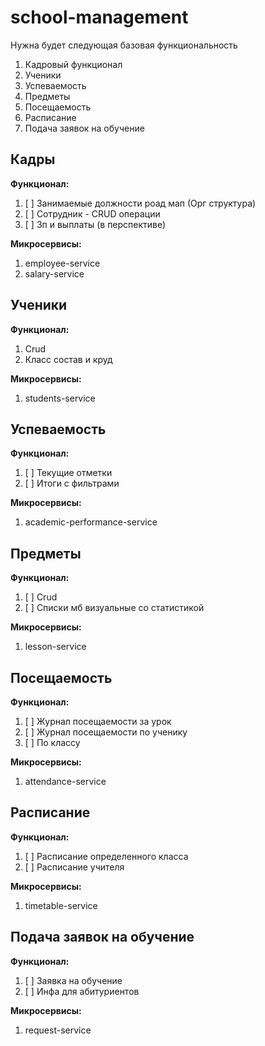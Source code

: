 
# school-management
Нужна будет следующая базовая функциональность

 1. Кадровый функционал
 2. Ученики
 3. Успеваемость
 4. Предметы
 5. Посещаемость
 6. Расписание
 7. Подача заявок на обучение

## Кадры
**Функционал:**

 1. [ ] Занимаемые должности роад мап (Орг структура)
 2. [ ] Сотрудник - CRUD операции
 3. [ ] Зп и выплаты (в перспективе)
 
**Микросервисы:**
 1. employee-service
 2. salary-service

## Ученики
**Функционал:** 

 1. Crud 
 2. Класс состав и круд

**Микросервисы:**

 1. students-service

## Успеваемость
**Функционал:**

 1. [ ] Текущие отметки
 2. [ ] Итоги с фильтрами
 
**Микросервисы:**
 1. academic-performance-service

## Предметы
**Функционал:**

 1. [ ] Crud
 2. [ ] Списки мб визуальные со статистикой
 
**Микросервисы:**
 1. lesson-service

## Посещаемость
**Функционал:**

 1. [ ] Журнал посещаемости за урок
 2. [ ] Журнал посещаемости по ученику
 3. [ ] По классу
 
**Микросервисы:**
 1. attendance-service

## Расписание
**Функционал:**

 1. [ ] Расписание определенного класса
 2. [ ] Расписание учителя
 
**Микросервисы:**
 1. timetable-service

## Подача заявок на обучение
**Функционал:**

 1. [ ] Заявка на обучение
 2. [ ] Инфа для абитуриентов
 
**Микросервисы:**
 1. request-service
